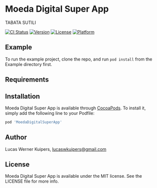 # Moeda Digital Super App
TABATA SUTILI

[![CI Status](https://img.shields.io/travis/lucaswkuipers/MoedaDigitalSuperApp.svg?style=flat)](https://travis-ci.org/lucaswkuipers/MoedaDigitalSuperApp)
[![Version](https://img.shields.io/cocoapods/v/API.svg?style=flat)](https://cocoapods.org/pods/MoedaDigitalSuperApp)
[![License](https://img.shields.io/cocoapods/l/API.svg?style=flat)](https://cocoapods.org/pods/MoedaDigitalSuperApp)
[![Platform](https://img.shields.io/cocoapods/p/API.svg?style=flat)](https://cocoapods.org/pods/MoedaDigitalSuperApp)

## Example

To run the example project, clone the repo, and run `pod install` from the Example directory first.

## Requirements

## Installation

Moeda Digital Super App is available through [CocoaPods](https://cocoapods.org). To install
it, simply add the following line to your Podfile:

```ruby
pod 'MoedaDigitalSuperApp'
```

## Author

Lucas Werner Kuipers, lucaswkuipers@gmail.com

## License

Moeda Digital Super App is available under the MIT license. See the LICENSE file for more info.
